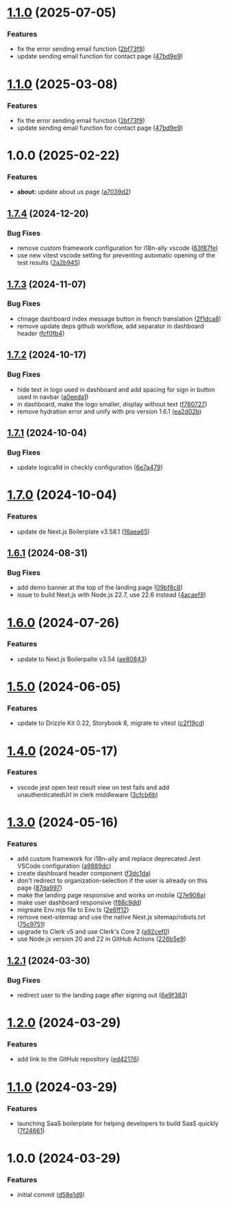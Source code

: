 # [1.1.0](https://github.com/HarryNguyen2662/HTAITECHLANDINGPAGE/compare/v1.0.0...v1.1.0) (2025-07-05)


### Features

* fix the error sending email function ([2bf73f9](https://github.com/HarryNguyen2662/HTAITECHLANDINGPAGE/commit/2bf73f9402221b67c6223d4488bd12e472a68f01))
* update sending email function for contact page ([47bd9e9](https://github.com/HarryNguyen2662/HTAITECHLANDINGPAGE/commit/47bd9e972c589193507875dee4e9d03a1bce8780))

# [1.1.0](https://github.com/HarryNguyen2662/HTAITECHLANDINGPAGE/compare/v1.0.0...v1.1.0) (2025-03-08)


### Features

* fix the error sending email function ([2bf73f9](https://github.com/HarryNguyen2662/HTAITECHLANDINGPAGE/commit/2bf73f9402221b67c6223d4488bd12e472a68f01))
* update sending email function for contact page ([47bd9e9](https://github.com/HarryNguyen2662/HTAITECHLANDINGPAGE/commit/47bd9e972c589193507875dee4e9d03a1bce8780))

# 1.0.0 (2025-02-22)


### Features

* **about:** update about us page ([a7039d2](https://github.com/HarryNguyen2662/HTAITECHLANDINGPAGE/commit/a7039d2632b53a128e1ac5e2073e0882b0679a68))

## [1.7.4](https://github.com/ixartz/SaaS-Boilerplate/compare/v1.7.3...v1.7.4) (2024-12-20)


### Bug Fixes

* remove custom framework configuration for i18n-ally vscode ([63f87fe](https://github.com/ixartz/SaaS-Boilerplate/commit/63f87feb3c0cb186c500ef9bed9cb50d7309224d))
* use new vitest vscode setting for preventing automatic opening of the test results ([2a2b945](https://github.com/ixartz/SaaS-Boilerplate/commit/2a2b945050f8d19883d6f2a8a6ec5ccf8b1f4173))

## [1.7.3](https://github.com/ixartz/SaaS-Boilerplate/compare/v1.7.2...v1.7.3) (2024-11-07)


### Bug Fixes

* chnage dashboard index message button in french translation ([2f1dca8](https://github.com/ixartz/SaaS-Boilerplate/commit/2f1dca84cb05af52a959dd9630769ed661d8c69b))
* remove update deps github workflow, add separator in dashboard header ([fcf0fb4](https://github.com/ixartz/SaaS-Boilerplate/commit/fcf0fb48304ce45f6ceefa7d7eae11692655c749))

## [1.7.2](https://github.com/ixartz/SaaS-Boilerplate/compare/v1.7.1...v1.7.2) (2024-10-17)


### Bug Fixes

* hide text in logo used in dashboard and add spacing for sign in button used in navbar ([a0eeda1](https://github.com/ixartz/SaaS-Boilerplate/commit/a0eeda12251551fd6a8e50222f46f3d47f0daad7))
* in dashboard, make the logo smaller, display without text ([f780727](https://github.com/ixartz/SaaS-Boilerplate/commit/f780727659fa58bbe6e4250dd63b2819369b7308))
* remove hydration error and unify with pro version 1.6.1 ([ea2d02b](https://github.com/ixartz/SaaS-Boilerplate/commit/ea2d02bd52de34c6cd2390d160ffe7f14319d5c3))

## [1.7.1](https://github.com/ixartz/SaaS-Boilerplate/compare/v1.7.0...v1.7.1) (2024-10-04)


### Bug Fixes

* update logicalId in checkly configuration ([6e7a479](https://github.com/ixartz/SaaS-Boilerplate/commit/6e7a4795bff0b92d3681fadc36256aa957eb2613))

# [1.7.0](https://github.com/ixartz/SaaS-Boilerplate/compare/v1.6.1...v1.7.0) (2024-10-04)


### Features

* update de Next.js Boilerplate v3.58.1 ([16aea65](https://github.com/ixartz/SaaS-Boilerplate/commit/16aea651ef93ed627e3bf310412cfd3651aeb3e4))

## [1.6.1](https://github.com/ixartz/SaaS-Boilerplate/compare/v1.6.0...v1.6.1) (2024-08-31)


### Bug Fixes

* add demo banner at the top of the landing page ([09bf8c8](https://github.com/ixartz/SaaS-Boilerplate/commit/09bf8c8aba06eba1405fb0c20aeec23dfb732bb7))
* issue to build Next.js with Node.js 22.7, use 22.6 instead ([4acaef9](https://github.com/ixartz/SaaS-Boilerplate/commit/4acaef95edec3cd72a35405969ece9d55a2bb641))

# [1.6.0](https://github.com/ixartz/SaaS-Boilerplate/compare/v1.5.0...v1.6.0) (2024-07-26)


### Features

* update to Next.js Boilerpalte v3.54 ([ae80843](https://github.com/ixartz/SaaS-Boilerplate/commit/ae808433e50d6889559fff382d4b9c595d34e04f))

# [1.5.0](https://github.com/ixartz/SaaS-Boilerplate/compare/v1.4.0...v1.5.0) (2024-06-05)


### Features

* update to Drizzle Kit 0.22, Storybook 8, migrate to vitest ([c2f19cd](https://github.com/ixartz/SaaS-Boilerplate/commit/c2f19cd8e9dc983e0ad799da2474610b57b88f50))

# [1.4.0](https://github.com/ixartz/SaaS-Boilerplate/compare/v1.3.0...v1.4.0) (2024-05-17)


### Features

* vscode jest open test result view on test fails and add unauthenticatedUrl in clerk middleware ([3cfcb6b](https://github.com/ixartz/SaaS-Boilerplate/commit/3cfcb6b00d91dabcb00cbf8eb2d8be6533ff672e))

# [1.3.0](https://github.com/ixartz/SaaS-Boilerplate/compare/v1.2.1...v1.3.0) (2024-05-16)


### Features

* add custom framework for i18n-ally and replace deprecated Jest VSCode configuration ([a9889dc](https://github.com/ixartz/SaaS-Boilerplate/commit/a9889dc129aeeba8801f4f47e54d46e9515e6a29))
* create dashboard header component ([f3dc1da](https://github.com/ixartz/SaaS-Boilerplate/commit/f3dc1da451ab8dce90d111fe4bbc8d4bc99e4b01))
* don't redirect to organization-selection if the user is already on this page ([87da997](https://github.com/ixartz/SaaS-Boilerplate/commit/87da997b853fd9dcb7992107d2cb206817258910))
* make the landing page responsive and works on mobile ([27e908a](https://github.com/ixartz/SaaS-Boilerplate/commit/27e908a735ea13845a6cc42acc12e6cae3232b9b))
* make user dashboard responsive ([f88c9dd](https://github.com/ixartz/SaaS-Boilerplate/commit/f88c9dd5ac51339d37d1d010e5b16c7776c73b8d))
* migreate Env.mjs file to Env.ts ([2e6ff12](https://github.com/ixartz/SaaS-Boilerplate/commit/2e6ff124dcc10a3c12cac672cbb82ec4000dc60c))
* remove next-sitemap and use the native Next.js sitemap/robots.txt ([75c9751](https://github.com/ixartz/SaaS-Boilerplate/commit/75c9751d607b8a6a269d08667f7d9900797ff38a))
* upgrade to Clerk v5 and use Clerk's Core 2 ([a92cef0](https://github.com/ixartz/SaaS-Boilerplate/commit/a92cef026b5c85a703f707aabf42d28a16f07054))
* use Node.js version 20 and 22 in GitHub Actions ([226b5e9](https://github.com/ixartz/SaaS-Boilerplate/commit/226b5e970f46bfcd384ca60cd63ebb15516eca21))

## [1.2.1](https://github.com/ixartz/SaaS-Boilerplate/compare/v1.2.0...v1.2.1) (2024-03-30)


### Bug Fixes

* redirect user to the landing page after signing out ([6e9f383](https://github.com/ixartz/SaaS-Boilerplate/commit/6e9f3839daaab56dd3cf3e57287ea0f3862b8588))

# [1.2.0](https://github.com/ixartz/SaaS-Boilerplate/compare/v1.1.0...v1.2.0) (2024-03-29)


### Features

* add link to the GitHub repository ([ed42176](https://github.com/ixartz/SaaS-Boilerplate/commit/ed42176bdc2776cacc2c939bac45914a1ede8e51))

# [1.1.0](https://github.com/ixartz/SaaS-Boilerplate/compare/v1.0.0...v1.1.0) (2024-03-29)


### Features

* launching SaaS boilerplate for helping developers to build SaaS quickly ([7f24661](https://github.com/ixartz/SaaS-Boilerplate/commit/7f246618791e3a731347dffc694a52fa90b1152a))

# 1.0.0 (2024-03-29)


### Features

* initial commit ([d58e1d9](https://github.com/ixartz/SaaS-Boilerplate/commit/d58e1d97e11baa0a756bd038332eb84daf5a8327))

